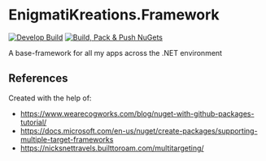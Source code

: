 # EnigmatiKreations.Framework

[![Develop Build](https://github.com/Juansero29/EnigmatiKreations.Framework/actions/workflows/build.yml/badge.svg?branch=develop)](https://github.com/Juansero29/EnigmatiKreations.Framework/actions/workflows/build.yml)
[![Build, Pack & Push NuGets](https://github.com/Juansero29/EnigmatiKreations.Framework/actions/workflows/build-pack-and-push.yml/badge.svg?branch=main)](https://github.com/Juansero29/EnigmatiKreations.Framework/actions/workflows/build-pack-and-push.yml)

A base-framework for all my apps across the .NET environment

## References

Created with the help of:

- https://www.wearecogworks.com/blog/nuget-with-github-packages-tutorial/ 
- https://docs.microsoft.com/en-us/nuget/create-packages/supporting-multiple-target-frameworks
- https://nicksnettravels.builttoroam.com/multitargeting/